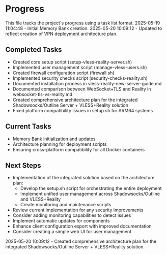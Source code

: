 # Progress

This file tracks the project's progress using a task list format.
2025-05-19 11:04:48 - Initial Memory Bank creation.
2025-05-20 10:09:12 - Updated to reflect creation of VPN deployment architecture plan.

## Completed Tasks

* Created core setup script (setup-vless-reality-server.sh)
* Implemented user management script (manage-vless-users.sh)
* Created firewall configuration script (firewall.sh) 
* Implemented security checks script (security-checks-reality.sh)
* Documented installation process in vless-reality-new-server-guide.md
* Documented comparison between WebSocket+TLS and Reality in websocket-tls-vs-reality.md
* Created comprehensive architecture plan for the integrated Shadowsocks/Outline Server + VLESS+Reality solution
* Fixed platform compatibility issues in setup.sh for ARM64 systems

## Current Tasks

* Memory Bank initialization and updates
* Architecture planning for deployment scripts
* Ensuring cross-platform compatibility for all Docker containers

## Next Steps

* Implementation of the integrated solution based on the architecture plan:
  * Develop the setup.sh script for orchestrating the entire deployment
  * Implement unified user management across Shadowsocks/Outline and VLESS+Reality
  * Create monitoring and maintenance scripts
* Review current implementation for any security improvements
* Consider adding monitoring capabilities to detect issues
* Implement automatic updates for components
* Enhance client configuration export with improved documentation
* Consider creating a simple web UI for user management

2025-05-20 10:09:12 - Created comprehensive architecture plan for the integrated Shadowsocks/Outline Server + VLESS+Reality solution.